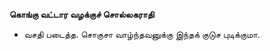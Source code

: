 **கொங்கு வட்டார வழக்குச் சொல்லகராதி**
- வசதி படைத்த. சொகுசா வாழ்ந்தவனுக்கு இந்தக் குடுச புடிக்குமா.

